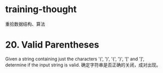 # training-thought
重拾数据结构、算法

# 20. Valid Parentheses
Given a string containing just the characters '(', ')', '{', '}', '[' and ']', determine if the input string is valid.
确定字符串是否正确的关闭，成对出现。
